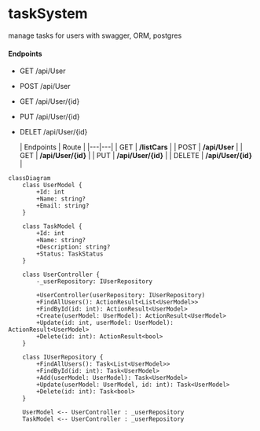 # taskSystem
manage tasks for users with swagger, ORM, postgres

#### Endpoints 
- GET /api/User
- POST /api/User
- GET /api/User/{id}
- PUT /api/User/{id}
- DELET /api/User/{id}

  | Endpoints | Route  |
|---|---|
| GET | **/listCars** |
| POST | **/api/User** |
| GET | **/api/User/{id}** |
| PUT | **/api/User/{id}** |
| DELETE | **/api/User/{id}** |

```mermaid
classDiagram
    class UserModel {
        +Id: int
        +Name: string?
        +Email: string?
    }

    class TaskModel {
        +Id: int
        +Name: string?
        +Description: string?
        +Status: TaskStatus
    }

    class UserController {
        -_userRepository: IUserRepository

        +UserController(userRepository: IUserRepository)
        +FindAllUsers(): ActionResult<List<UserModel>>
        +FindById(id: int): ActionResult<UserModel>
        +Create(userModel: UserModel): ActionResult<UserModel>
        +Update(id: int, userModel: UserModel): ActionResult<UserModel>
        +Delete(id: int): ActionResult<bool>
    }

    class IUserRepository {
        +FindAllUsers(): Task<List<UserModel>>
        +FindById(id: int): Task<UserModel>
        +Add(userModel: UserModel): Task<UserModel>
        +Update(userModel: UserModel, id: int): Task<UserModel>
        +Delete(id: int): Task<bool>
    }

    UserModel <-- UserController : _userRepository
    TaskModel <-- UserController : _userRepository
```
